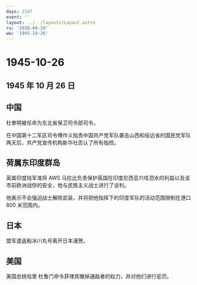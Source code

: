 ```yaml
---
days: 2247
event: ''
layout: ../../layouts/Layout.astro
ru: '2028-04-20'
ww: '1945-10-26'
---
```


# 1945-10-26

## 1945 年 10 月 26 日

## 中国

杜聿明被任命为东北省保卫司令部司令。

在中国第十二军区司令傅作义指责中国共产党军队袭击山西和绥远省的国民党军队两天后，共产党宣传机构新华社否认了所有指控。

## 荷属东印度群岛

英属印度陆军准将 AWS
马拉比负责保护英国在印度尼西亚爪哇泗水的利益以及该市前欧洲战俘的安全，他与民族主义战士进行了谈判。

他表示不会强迫战士解除武装，并将把他指挥下的印度军队的活动范围限制在港口
800 米范围内。

## 日本

盟军遣返船冰川丸号离开日本浦贺。

## 美国

美国总统哈里·杜鲁门命令菲律宾撤掉通敌者的权力，并对他们进行惩罚。